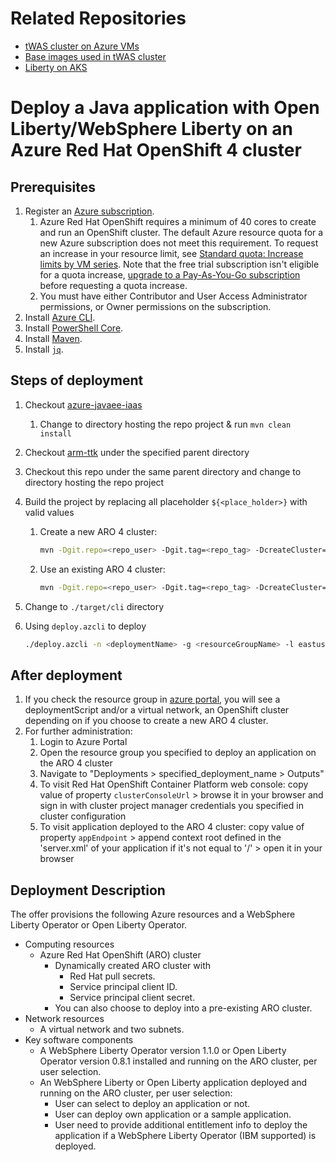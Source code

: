 # Related Repositories

* [tWAS cluster on Azure VMs](https://github.com/WASdev/azure.websphere-traditional.cluster)
* [Base images used in tWAS cluster](https://github.com/WASdev/azure.websphere-traditional.image)
* [Liberty on AKS](https://github.com/WASdev/azure.liberty.aks)

# Deploy a Java application with Open Liberty/WebSphere Liberty on an Azure Red Hat OpenShift 4 cluster

## Prerequisites

1. Register an [Azure subscription](https://azure.microsoft.com/).
   1. Azure Red Hat OpenShift requires a minimum of 40 cores to create and run an OpenShift cluster. The default Azure resource quota for a new Azure subscription does not meet this requirement. To request an increase in your resource limit, see [Standard quota: Increase limits by VM series](https://docs.microsoft.com/en-us/azure/azure-portal/supportability/per-vm-quota-requests). Note that the free trial subscription isn't eligible for a quota increase, [upgrade to a Pay-As-You-Go subscription](https://docs.microsoft.com/en-us/azure/cost-management-billing/manage/upgrade-azure-subscription) before requesting a quota increase.
   1. You must have either Contributor and User Access Administrator permissions, or Owner permissions on the subscription.
1. Install [Azure CLI](https://docs.microsoft.com/cli/azure/install-azure-cli?view=azure-cli-latest).
1. Install [PowerShell Core](https://docs.microsoft.com/powershell/scripting/install/installing-powershell-core-on-linux?view=powershell-7.1).
1. Install [Maven](https://maven.apache.org/download.cgi).
1. Install [`jq`](https://stedolan.github.io/jq/download/).

## Steps of deployment

1. Checkout [azure-javaee-iaas](https://github.com/Azure/azure-javaee-iaas)
   1. Change to directory hosting the repo project & run `mvn clean install`
1. Checkout [arm-ttk](https://github.com/Azure/arm-ttk) under the specified parent directory
1. Checkout this repo under the same parent directory and change to directory hosting the repo project
1. Build the project by replacing all placeholder `${<place_holder>}` with valid values
   1. Create a new ARO 4 cluster:
      ```bash
      mvn -Dgit.repo=<repo_user> -Dgit.tag=<repo_tag> -DcreateCluster=true -DdeployWLO=<true|false> -Dedition=<edition> -DproductEntitlementSource=<productEntitlementSource> -DdeployApplication=<true|false> -DappImagePath=<app-image-path> -DappReplicas=<app-replicas> -Dtest.args="-Test All" -Ptemplate-validation-tests clean install
      ```

   1. Use an existing ARO 4 cluster:
      ```bash
      mvn -Dgit.repo=<repo_user> -Dgit.tag=<repo_tag> -DcreateCluster=false -DclusterName=<cluste-name> -DclusterRGName=<cluster-resource-group-name> -DdeployWLO=<true|false> -Dedition=<edition> -DproductEntitlementSource=<productEntitlementSource> -DdeployApplication=<true|false> -DappImagePath=<app-image-path> -DappReplicas=<app-replicas> -Dtest.args="-Test All" -Ptemplate-validation-tests clean install
      ```

1. Change to `./target/cli` directory
1. Using `deploy.azcli` to deploy

   ```bash
   ./deploy.azcli -n <deploymentName> -g <resourceGroupName> -l eastus -p <pull-secret-path> -c <aadClientId> -s <aadClientSecret> -a <aadObjectId> -r <rpObjectId>
   ```

## After deployment

1. If you check the resource group in [azure portal](https://portal.azure.com/), you will see a deploymentScript and/or a virtual network, an OpenShift cluster depending on if you choose to create a new ARO 4 cluster.
1. For further administration:
   1. Login to Azure Portal
   1. Open the resource group you specified to deploy an application on the ARO 4 cluster
   1. Navigate to "Deployments > specified_deployment_name > Outputs"
   1. To visit Red Hat OpenShift Container Platform web console: copy value of property `clusterConsoleUrl` > browse it in your browser and sign in with cluster project manager credentials you specified in cluster configuration
   1. To visit application deployed to the ARO 4 cluster: copy value of property `appEndpoint` > append context root defined in the 'server.xml' of your application if it's not equal to '/' > open it in your browser

## Deployment Description

The offer provisions the following Azure resources and a WebSphere Liberty Operator or Open Liberty Operator.

* Computing resources
  * Azure Red Hat OpenShift (ARO) cluster
     * Dynamically created ARO cluster with
       * Red Hat pull secrets.
       * Service principal client ID.
       * Service principal client secret.
     * You can also choose to deploy into a pre-existing ARO cluster.
* Network resources
  * A virtual network and two subnets.
* Key software components
  * A WebSphere Liberty Operator version 1.1.0 or Open Liberty Operator version 0.8.1 installed and running on the ARO cluster, per user selection.
  * An WebSphere Liberty or Open Liberty application deployed and running on the ARO cluster, per user selection:
    * User can select to deploy an application or not.
    * User can deploy own application or a sample application.
    * User need to provide additional entitlement info to deploy the application if a WebSphere Liberty Operator (IBM supported) is deployed.
